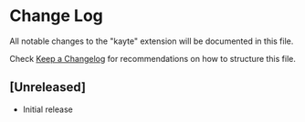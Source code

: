 # Change Log

All notable changes to the "kayte" extension will be documented in this file.

Check [Keep a Changelog](http://keepachangelog.com/) for recommendations on how to structure this file.

## [Unreleased]

- Initial release